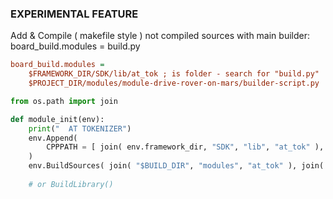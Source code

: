 ### EXPERIMENTAL FEATURE

Add & Compile ( makefile style ) not compiled sources with main builder: board_build.modules = build.py

```ini
board_build.modules = 
    $FRAMEWORK_DIR/SDK/lib/at_tok ; is folder - search for "build.py" 
    $PROJECT_DIR/modules/module-drive-rover-on-mars/builder-script.py
```

```python
from os.path import join

def module_init(env):
    print("  AT TOKENIZER")
    env.Append(
        CPPPATH = [ join( env.framework_dir, "SDK", "lib", "at_tok" ), ]           
    )     
    env.BuildSources( join( "$BUILD_DIR", "modules", "at_tok" ), join( env.framework_dir, "SDK", "lib", "at_tok" )  )
    
    # or BuildLibrary()
```
